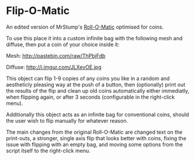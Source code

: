# Flip-O-Matic
An edited version of MrStump's [Roll-O-Matic](https://steamcommunity.com/sharedfiles/filedetails/?id=878533440) optimised for coins.

To use this place it into a custom infinite bag with the following mesh and diffuse, then put a coin of your choice inside it:

Mesh: http://pastebin.com/raw/ThPbjFdb

Diffuse: http://i.imgur.com/JLXevOE.jpg

This object can flip 1-9 copies of any coins you like in a random and aestheticly pleasing way at the push of a button, then (optionally) print out the results of the flip and clean up old coins automatically either immediatly, when flipping again, or after 3 seconds (configurable in the right-click menu).

Additionally this object acts as an infinite bag for conventional coins, should the user wish to flip manually for whatever reason.

The main changes from the original Roll-O-Matic are changed text on the print-outs, a stronger, single axis flip that looks better with coins, fixing the issue with flipping with an empty bag, and moving some options from the script itself to the right-click menu.
